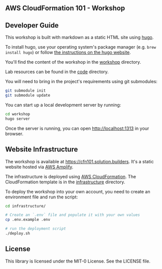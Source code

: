 ## AWS CloudFormation 101 - Workshop

## Developer Guide

This workshop is built with markdown as a static HTML site using [hugo](http://gohugo.io).

To install hugo, use your operating system's package manager (e.g. `brew install hugo`) or follow [the instructions on the hugo website](https://gohugo.io/getting-started/installing).

You'll find the content of the workshop in the [workshop](./workshop) directory.

Lab resources can be found in the [code](code/) directory. 

You will need to bring in the project's requirements using git submodules:

```bash
git submodule init
git submodule update
```

You can start up a local development server by running:

```bash
cd workshop
hugo server
```

Once the server is running, you can open <http://localhost:1313> in your browser.

## Website Infrastructure

The workshop is available at https://cfn101.solution.builders. It's a static website
hosted via [AWS Amplify](https://aws.amazon.com/amplify/).

The infrastructure is deployed using [AWS CloudFormation](https://aws.amazon.com/cloudformation/). The CloudFormation template is in the [infrastructure](./infrastructure) directory.

To deploy the workshop into your own account, you need to create an environment file and run the script:

```bash
cd infrastructure/

# Create an `.env` file and populate it with your own values
cp .env.example .env

# run the deployment script
./deploy.sh
```

## License

This library is licensed under the MIT-0 License. See the LICENSE file.
